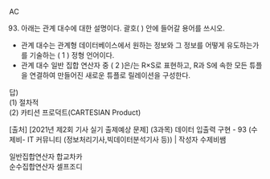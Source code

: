 AC  
  
93. 아래는 관계 대수에 대한 설명이다. 괄호( ) 안에 들어갈 용어를 쓰시오.  
- 관계 대수는 관계형 데이터베이스에서 원하는 정보와 그 정보를 어떻게 유도하는가를 기술하는 ( 1 ) 정형 언어이다.
- 관계 대수 일반 집합 연산자 중 ( 2 )은/는 R×S로 표현하고, R과 S에 속한 모든 튜플을 연결하여 만들어진 새로운 튜플로 릴레이션을 구성한다.
  
답)  
(1) 절차적  
(2) 카티션 프로덕트(CARTESIAN Product)  
  
[출처] [2021년 제2회 기사 실기 출제예상 문제] (3과목) 데이터 입출력 구현 - 93 (수제비- IT 커뮤니티 (정보처리기사,빅데이터분석기사 등)) | 작성자 수제비쌤  
  
일반집합연산자 합교차카  
순수집합연산자 셀프조디
